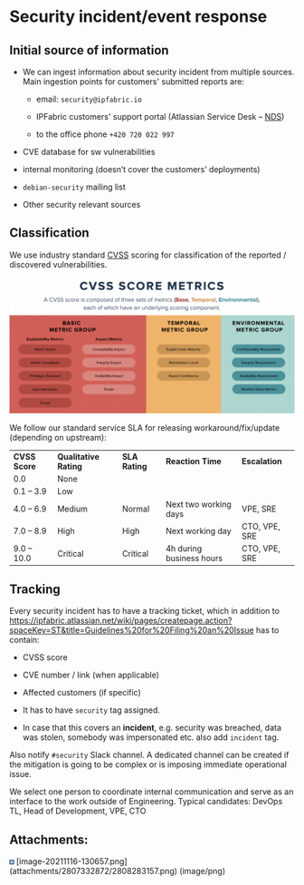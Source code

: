 # Security incident/event response

## Initial source of information

-   We can ingest information about security incident from multiple
    sources. Main ingestion points for customers' submitted reports are:

    -   email: `security@ipfabric.io`

    -   IPFabric customers' support portal (Atlassian Service Desk –
        [NDS](https://ipfabric.atlassian.net/servicedesk/customer/portals))

    -   to the office phone `+420 720 022 997`

-   CVE database for sw vulnerabilities

-   internal monitoring (doesn’t cover the customers’ deployments)

-   `debian-security` mailing list

-   Other security relevant sources

## Classification

We use industry standard
[CVSS](https://en.wikipedia.org/wiki/Common_Vulnerability_Scoring_System)
scoring for classification of the reported / discovered vulnerabilities.

<img src="attachments/2807332872/2808283157.png" class="image-center" loading="lazy" data-image-src="attachments/2807332872/2808283157.png" data-height="488" data-width="1024" data-unresolved-comment-count="0" data-linked-resource-id="2808283157" data-linked-resource-version="1" data-linked-resource-type="attachment" data-linked-resource-default-alias="image-20211116-130657.png" data-base-url="https://ipfabric.atlassian.net/wiki" data-linked-resource-content-type="image/png" data-linked-resource-container-id="2807332872" data-linked-resource-container-version="8" data-media-id="cca16ba0-b1ed-408f-b0e3-1978dcc3cc23" data-media-type="file" />

We follow our standard service SLA for releasing workaround/fix/update
(depending on upstream):

<div class="table-wrap">

|                |                        |                |                          |                |
|----------------|------------------------|----------------|--------------------------|----------------|
| **CVSS Score** | **Qualitative Rating** | **SLA Rating** | **Reaction Time**        | **Escalation** |
| 0.0            | None                   |                |                          |                |
| 0.1 – 3.9      | Low                    |                |                          |                |
| 4.0 – 6.9      | Medium                 | Normal         | Next two working days    | VPE, SRE       |
| 7.0 – 8.9      | High                   | High           | Next working day         | CTO, VPE, SRE  |
| 9.0 – 10.0     | Critical               | Critical       | 4h during business hours | CTO, VPE, SRE  |

</div>

## Tracking

Every security incident has to have a tracking ticket, which in addition
to
<https://ipfabric.atlassian.net/wiki/pages/createpage.action?spaceKey=ST&title=Guidelines%20for%20Filing%20an%20Issue>
has to contain:

-   CVSS score

-   CVE number / link (when applicable)

-   Affected customers (if specific)

-   It has to have `security` tag assigned.

-   In case that this covers an **incident**, e.g. security was
    breached, data was stolen, somebody was impersonated etc. also add
    `incident` tag.

Also notify `#security` Slack channel. A dedicated channel can be
created if the mitigation is going to be complex or is imposing
immediate operational issue.

We select one person to coordinate internal communication and serve as
an interface to the work outside of Engineering. Typical candidates:
DevOps TL, Head of Development, VPE, CTO

<div class="pageSectionHeader">

## Attachments:

</div>

<div class="greybox" align="left">

<img src="images/icons/bullet_blue.gif" width="8" height="8" />
[image-20211116-130657.png](attachments/2807332872/2808283157.png)
(image/png)  

</div>
